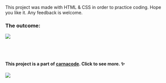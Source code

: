 This project was made with HTML & CSS in order to practice coding. Hope you like it. Any feedback is welcome. 

### The outcome: 
<div>
   <img align="center" src="https://user-images.githubusercontent.com/95686401/155861986-581c7520-72c7-4e2f-a27c-cca8de2dbe20.png" />
</div>
<br>
<br>
<br>


#### This project is a part of [carnacode](https://github.com/calvitoria/carnacode). Click to see more. ✨


<div>
   <img align="center" src="https://user-images.githubusercontent.com/95686401/155861700-9472c24c-1592-40e9-8121-64054e8966be.png" />
</div>
